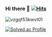 ### Hi there 👋 [![Hits](https://hits.seeyoufarm.com/api/count/incr/badge.svg?url=https%3A%2F%2Fgithub.com%2Fkyyneogs&count_bg=%2379C83D&title_bg=%23FF6E00&icon=affinitypublisher.svg&icon_color=%23E7E7E7&title=hits&edge_flat=false)](https://hits.seeyoufarm.com)

![vzgqf53kwvt01](https://github.com/kyyneogs/kyyneogs/assets/121914754/18ecb9ac-957d-43ba-b8d0-5d3e70ded8f1)

[![Solved.ac Profile](http://mazassumnida.wtf/api/v2/generate_badge?boj=s5seon)](https://solved.ac/s5seon/)
<!--
**kyyneogs/kyyneogs** is a ✨ _special_ ✨ repository because its `README.md` (this file) appears on your GitHub profile.

Here are some ideas to get you started:

- 🔭 I’m currently working on ...
- 🌱 I’m currently learning ...
- 👯 I’m looking to collaborate on ...
- 🤔 I’m looking for help with ...
- 💬 Ask me about ...
- 📫 How to reach me: ...
- 😄 Pronouns: ...
- ⚡ Fun fact: ...
-->
